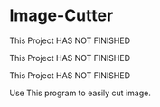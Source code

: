 # Image-Cutter
This Project HAS NOT FINISHED


This Project HAS NOT FINISHED


This Project HAS NOT FINISHED

Use This program to easily cut image.
